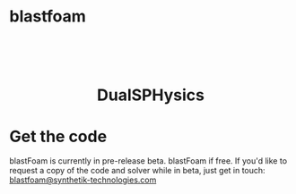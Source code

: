 # blastfoam

<h1 align="center">
  <br>
  <a href="https://images.squarespace-cdn.com/content/5cd70f7251f4d42cc8bd12de/1557600900124-W2CA3LOJE5I4J1Z71VS8/Logo+Synthetik+Black+HD.png
" alt="synthetik-logo" width="300"></a>
  <br>
  DualSPHysics
  <br>
</h1>


# Get the code

blastFoam is currently in pre-release beta. blastFoam if free. If you'd like to request a copy of the code and solver while in beta, just get in touch: blastfoam@synthetik-technologies.com

